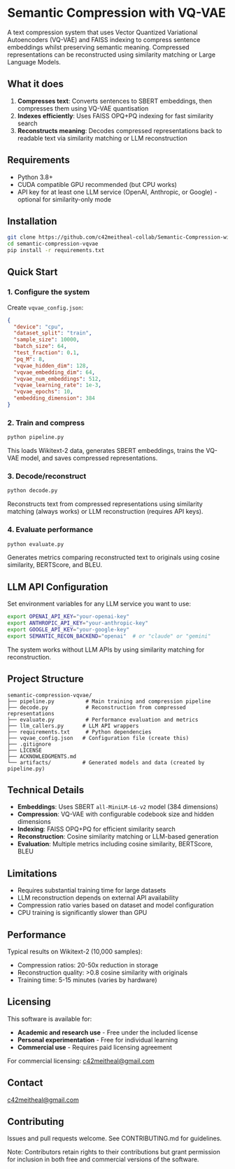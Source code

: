 # Semantic Compression with VQ-VAE

A text compression system that uses Vector Quantized Variational Autoencoders (VQ-VAE) and FAISS indexing to compress sentence embeddings whilst preserving semantic meaning. Compressed representations can be reconstructed using similarity matching or Large Language Models.

## What it does

1. **Compresses text**: Converts sentences to SBERT embeddings, then compresses them using VQ-VAE quantisation
2. **Indexes efficiently**: Uses FAISS OPQ+PQ indexing for fast similarity search
3. **Reconstructs meaning**: Decodes compressed representations back to readable text via similarity matching or LLM reconstruction

## Requirements

- Python 3.8+
- CUDA compatible GPU recommended (but CPU works)
- API key for at least one LLM service (OpenAI, Anthropic, or Google) - optional for similarity-only mode

## Installation

```bash
git clone https://github.com/c42meitheal-collab/Semantic-Compression-with-VQ-VAE.git
cd semantic-compression-vqvae
pip install -r requirements.txt
```

## Quick Start

### 1. Configure the system

Create `vqvae_config.json`:

```json
{
  "device": "cpu",
  "dataset_split": "train",
  "sample_size": 10000,
  "batch_size": 64,
  "test_fraction": 0.1,
  "pq_M": 8,
  "vqvae_hidden_dim": 128,
  "vqvae_embedding_dim": 64,
  "vqvae_num_embeddings": 512,
  "vqvae_learning_rate": 1e-3,
  "vqvae_epochs": 10,
  "embedding_dimension": 384
}
```

### 2. Train and compress

```bash
python pipeline.py
```

This loads Wikitext-2 data, generates SBERT embeddings, trains the VQ-VAE model, and saves compressed representations.

### 3. Decode/reconstruct

```bash
python decode.py
```

Reconstructs text from compressed representations using similarity matching (always works) or LLM reconstruction (requires API keys).

### 4. Evaluate performance

```bash
python evaluate.py
```

Generates metrics comparing reconstructed text to originals using cosine similarity, BERTScore, and BLEU.

## LLM API Configuration

Set environment variables for any LLM service you want to use:

```bash
export OPENAI_API_KEY="your-openai-key"
export ANTHROPIC_API_KEY="your-anthropic-key"  
export GOOGLE_API_KEY="your-google-key"
export SEMANTIC_RECON_BACKEND="openai"  # or "claude" or "gemini"
```

The system works without LLM APIs by using similarity matching for reconstruction.

## Project Structure

```
semantic-compression-vqvae/
├── pipeline.py          # Main training and compression pipeline
├── decode.py            # Reconstruction from compressed representations
├── evaluate.py          # Performance evaluation and metrics
├── llm_callers.py      # LLM API wrappers
├── requirements.txt     # Python dependencies
├── vqvae_config.json   # Configuration file (create this)
├── .gitignore
├── LICENSE
├── ACKNOWLEDGMENTS.md
└── artifacts/          # Generated models and data (created by pipeline.py)
```

## Technical Details

- **Embeddings**: Uses SBERT `all-MiniLM-L6-v2` model (384 dimensions)
- **Compression**: VQ-VAE with configurable codebook size and hidden dimensions
- **Indexing**: FAISS OPQ+PQ for efficient similarity search
- **Reconstruction**: Cosine similarity matching or LLM-based generation
- **Evaluation**: Multiple metrics including cosine similarity, BERTScore, BLEU

## Limitations

- Requires substantial training time for large datasets
- LLM reconstruction depends on external API availability
- Compression ratio varies based on dataset and model configuration
- CPU training is significantly slower than GPU

## Performance

Typical results on Wikitext-2 (10,000 samples):
- Compression ratios: 20-50x reduction in storage
- Reconstruction quality: >0.8 cosine similarity with originals
- Training time: 5-15 minutes (varies by hardware)

## Licensing

This software is available for:
- **Academic and research use** - Free under the included license
- **Personal experimentation** - Free for individual learning
- **Commercial use** - Requires paid licensing agreement

For commercial licensing: c42meitheal@gmail.com

## Contact

c42meitheal@gmail.com

## Contributing

Issues and pull requests welcome. See CONTRIBUTING.md for guidelines.

Note: Contributors retain rights to their contributions but grant permission for inclusion in both free and commercial versions of the software.
